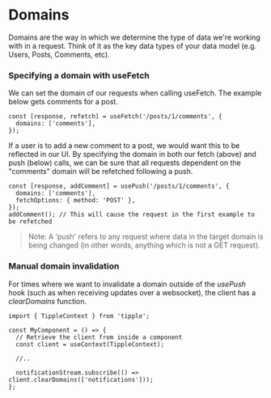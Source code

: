 # Domains

Domains are the way in which we determine the type of data we're working with in a request. Think of it as the key data types of your data model (e.g. Users, Posts, Comments, etc).

### Specifying a domain with useFetch

We can set the domain of our requests when calling useFetch. The example below gets comments for a post.

```tsx
const [response, refetch] = useFetch('/posts/1/comments', {
  domains: ['comments'],
});
```

If a user is to add a new comment to a post, we would want this to be reflected in our UI. By specifying the domain in both our fetch (above) and push (below) calls, we can be sure that all requests dependent on the "comments" domain will be refetched following a push.

```tsx
const [response, addComment] = usePush('/posts/1/comments', {
  domains: ['comments'],
  fetchOptions: { method: 'POST' },
});
addComment(); // This will cause the request in the first example to be refetched
```

> Note: A 'push' refers to any request where data in the target domain is being changed (in other words, anything which is not a GET request).

### Manual domain invalidation

For times where we want to invalidate a domain outside of the _usePush_ hook (such as when receiving updates over a websocket), the client has a _clearDomains_ function.

```tsx
import { TippleContext } from 'tipple';

const MyComponent = () => {
  // Retrieve the client from inside a component
  const client = useContext(TippleContext);

  //..

  notificationStream.subscribe(() => client.clearDomains(['notifications']));
};
```
